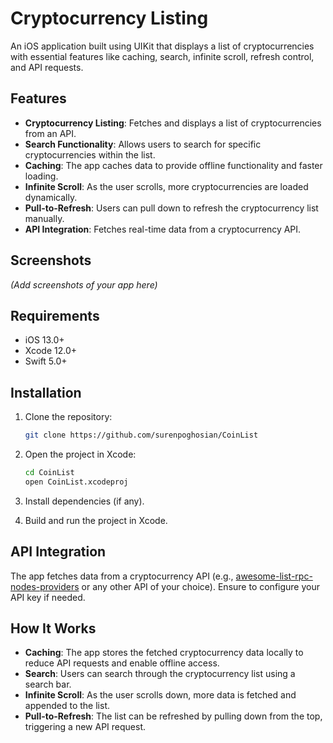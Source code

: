 # Cryptocurrency Listing

An iOS application built using UIKit that displays a list of cryptocurrencies with essential features like caching, search, infinite scroll, refresh control, and API requests.

## Features

- **Cryptocurrency Listing**: Fetches and displays a list of cryptocurrencies from an API.
- **Search Functionality**: Allows users to search for specific cryptocurrencies within the list.
- **Caching**: The app caches data to provide offline functionality and faster loading.
- **Infinite Scroll**: As the user scrolls, more cryptocurrencies are loaded dynamically.
- **Pull-to-Refresh**: Users can pull down to refresh the cryptocurrency list manually.
- **API Integration**: Fetches real-time data from a cryptocurrency API.

## Screenshots

*(Add screenshots of your app here)*

## Requirements

- iOS 13.0+
- Xcode 12.0+
- Swift 5.0+

## Installation

1. Clone the repository:
   ```bash
   git clone https://github.com/surenpoghosian/CoinList
   ```

2. Open the project in Xcode:
   ```bash
   cd CoinList
   open CoinList.xcodeproj
   ```

3. Install dependencies (if any).

4. Build and run the project in Xcode.

## API Integration

The app fetches data from a cryptocurrency API (e.g., [awesome-list-rpc-nodes-providers](https://github.com/arddluma/awesome-list-rpc-nodes-providers) or any other API of your choice). Ensure to configure your API key if needed.

## How It Works

- **Caching**: The app stores the fetched cryptocurrency data locally to reduce API requests and enable offline access.
- **Search**: Users can search through the cryptocurrency list using a search bar.
- **Infinite Scroll**: As the user scrolls down, more data is fetched and appended to the list.
- **Pull-to-Refresh**: The list can be refreshed by pulling down from the top, triggering a new API request.
